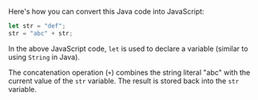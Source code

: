 Here's how you can convert this Java code into JavaScript:

```javascript
let str = "def";
str = "abc" + str;
```
In the above JavaScript code, `let` is used to declare a variable (similar to using `String` in Java). 

The concatenation operation (`+`) combines the string literal "abc" with the current value of the `str` variable. The result is stored back into the `str` variable.
